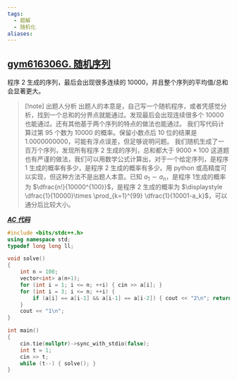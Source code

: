 ```yaml
---
tags:
  - 题解
  - 随机化
aliases:
---
```

## [gym616306G. 随机序列](https://codeforces.com/gym/616306/problem/G)

程序 2 ⽣成的序列，最后会出现很多连续的 10000，并且整个序列的平均值/总和会显著更⼤。

> [!note] 出题人分析
> 出题⼈的本意是，⾃⼰写⼀个随机程序，或者凭感觉分析，找到⼀个总和的分界点就能通过。发现最后会出现连续很多个 $10000$ 也能通过。还有其他基于两个序列的特点的做法也能通过。
> 我们写代码计算过第 $95$ 个数为 $10000$ 的概率。保留⼩数点后 $10$ 位的结果是 $1.0000000000$，可能有浮点误差，但⾜够说明问题。
> 我们随机⽣成了⼀百万个序列，发现所有程序 2 ⽣成的序列，总和都⼤于 $9000\times100$
> 这道题也有严谨的做法，我们可以⽤数学公式计算出，对于⼀个给定序列，是程序 1 ⽣成的概率有多少，是程序 2 ⽣成的概率有多少。⽤ python 或⾼精度可以实现，但这种⽅法不是出题⼈本意。已知 $a_1\sim a_n$，是程序 1⽣成的概率为 $\dfrac{n!}{10000^{100}}$，是程序 2 生成的概率为 $\displaystyle \dfrac{1}{10000}\times \prod_{k=1}^{99} \dfrac{1}{10001-a_k}$，可以通分后⽐较⼤⼩。

[***AC 代码***](https://codeforces.com/gym/616306/submission/326277032)

```cpp
#include <bits/stdc++.h>
using namespace std;
typedef long long ll;

void solve()
{
    int n = 100;
    vector<int> a(n+1);
    for (int i = 1; i <= n; ++i) { cin >> a[i]; }
    for (int i = 3; i <= n; ++i) {
        if (a[i] == a[i-1] && a[i-1] == a[i-2]) { cout << "2\n"; return; }
    }
    cout << "1\n";
}

int main()
{
    cin.tie(nullptr)->sync_with_stdio(false);
    int t = 1;
    cin >> t;
    while (t--) { solve(); }
}
```
